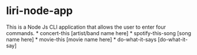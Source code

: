 # liri-node-app

This is a Node Js CLI application that allows the user to enter four commands.
    * concert-this [artist/band name here]
    * spotify-this-song [song name here]
    * movie-this [movie name here]
    * do-what-it-says [do-what-it-say]